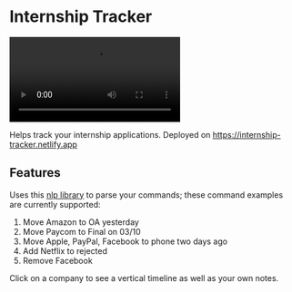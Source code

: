 # Internship Tracker

![demo](https://user-images.githubusercontent.com/19920441/111924102-f7de4f80-8a5f-11eb-891f-9c6229672484.mov)

Helps track your internship applications. Deployed on https://internship-tracker.netlify.app

## Features

Uses this [nlp library](https://github.com/spencermountain/compromise) to parse your commands; these command examples are currently supported:

1. Move Amazon to OA yesterday
2. Move Paycom to Final on 03/10
3. Move Apple, PayPal, Facebook to phone two days ago
4. Add Netflix to rejected
5. Remove Facebook

Click on a company to see a vertical timeline as well as your own notes.
